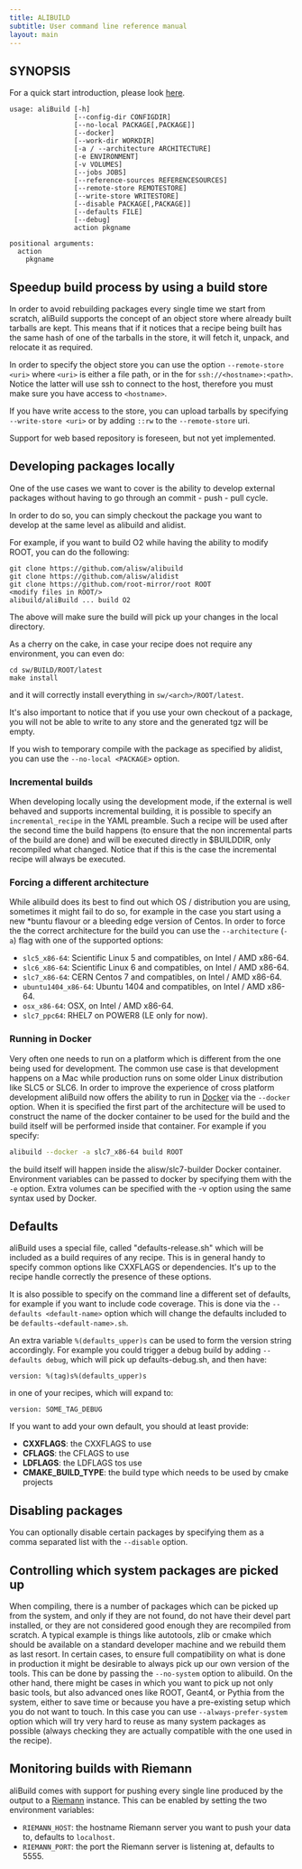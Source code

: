```yaml
---
title: ALIBUILD
subtitle: User command line reference manual
layout: main
---
```


## SYNOPSIS

For a quick start introduction, please look [here](./quick.html).

    usage: aliBuild [-h] 
                    [--config-dir CONFIGDIR] 
                    [--no-local PACKAGE[,PACKAGE]] 
                    [--docker]
                    [--work-dir WORKDIR] 
                    [-a / --architecture ARCHITECTURE]
                    [-e ENVIRONMENT] 
                    [-v VOLUMES] 
                    [--jobs JOBS]
                    [--reference-sources REFERENCESOURCES]
                    [--remote-store REMOTESTORE] 
                    [--write-store WRITESTORE]
                    [--disable PACKAGE[,PACKAGE]]
                    [--defaults FILE] 
                    [--debug]
                    action pkgname

    positional arguments:
      action
        pkgname

## Speedup build process by using a build store

In order to avoid rebuilding packages every single time we start from scratch,
aliBuild supports the concept of an object store where already built tarballs
are kept. This means that if it notices that a recipe being built has the same
hash of one of the tarballs in the store, it will fetch it, unpack, and
relocate it as required.

In order to specify the object store you can use the option `--remote-store <uri>`
where `<uri>` is either a file path, or in the for
`ssh://<hostname>:<path>`. Notice the latter will use ssh to connect to the
host, therefore you must make sure you have access to `<hostname>`.

If you have write access to the store, you can upload tarballs by specifying
`--write-store <uri>` or by adding `::rw` to the `--remote-store` uri.

Support for web based repository is foreseen, but not yet implemented.

## Developing packages locally

One of the use cases we want to cover is the ability to develop external
packages without having to go through an commit - push - pull cycle.

In order to do so, you can simply checkout the package you want to
develop at the same level as alibuild and alidist.

For example, if you want to build O2 while having the ability to modify
ROOT, you can do the following:

    git clone https://github.com/alisw/alibuild
    git clone https://github.com/alisw/alidist
    git clone https://github.com/root-mirror/root ROOT
    <modify files in ROOT/>
    alibuild/aliBuild ... build O2

The above will make sure the build will pick up your changes in the local
directory. 

As a cherry on the cake, in case your recipe does not require any environment,
you can even do:

    cd sw/BUILD/ROOT/latest
    make install

and it will correctly install everything in `sw/<arch>/ROOT/latest`.

It's also important to notice that if you use your own checkout of a
package, you will not be able to write to any store and the generated
tgz will be empty. 

If you wish to temporary compile with the package as specified by
alidist, you can use the `--no-local <PACKAGE>` option.

### Incremental builds

When developing locally using the development mode, if the external
is well behaved and supports incremental building, it is possible to
specify an `incremental_recipe` in the YAML preamble. Such a recipe will
be used after the second time the build happens (to ensure that the non
incremental parts of the build are done) and will be executed directly
in $BUILDDIR, only recompiled what changed. Notice that if this is the
case the incremental recipe will always be executed.

### Forcing a different architecture

While alibuild does its best to find out which OS / distribution you are
using, sometimes it might fail to do so, for example in the case you
start using a new *buntu flavour or a bleeding edge version of Centos.
In order to force the the correct architecture for the build you can use
the `--architecture` (`-a`) flag with one of the supported options:

- `slc5_x86-64`: Scientific Linux 5 and compatibles, on Intel / AMD x86-64.
- `slc6_x86-64`: Scientific Linux 6 and compatibles, on Intel / AMD x86-64.
- `slc7_x86-64`: CERN Centos 7 and compatibles, on Intel / AMD x86-64.
- `ubuntu1404_x86-64`: Ubuntu 1404 and compatibles, on Intel / AMD x86-64.
- `osx_x86-64`: OSX, on Intel / AMD x86-64.
- `slc7_ppc64`: RHEL7 on POWER8 (LE only for now).

### Running in Docker

Very often one needs to run on a platform which is different from
the one being used for development. The common use case is that
development happens on a Mac while production runs on some older Linux
distribution like SLC5 or SLC6. In order to improve the experience
of cross platform development aliBuild now offers the ability to run
in [Docker](http://docker.io) via the `--docker` option. When it is
specified the first part of the architecture will be used to construct
the name of the docker container to be used for the build and the build
itself will be performed inside that container. For example if you
specify:

```bash
alibuild --docker -a slc7_x86-64 build ROOT
```

the build itself will happen inside the alisw/slc7-builder Docker
container. Environment variables can be passed to docker by specifying
them with the `-e` option. Extra volumes can be specified with the -v
option using the same syntax used by Docker.

## Defaults

aliBuild uses a special file, called "defaults-release.sh" which will
be included as a build requires of any recipe. This is in general handy
to specify common options like CXXFLAGS or dependencies. It's up to the
recipe handle correctly the presence of these options.

It is also possible to specify on the command line a different set of
defaults, for example if you want to include code coverage. This is
done via the `--defaults <default-name>` option which will change the
defaults included to be `defaults-<default-name>.sh`.

An extra variable `%(defaults_upper)s` can be used to form the version
string accordingly. For example you could trigger a debug build by
adding `--defaults debug`, which will pick up defaults-debug.sh, and
then have:

    version: %(tag)s%(defaults_upper)s

in one of your recipes, which will expand to:

    version: SOME_TAG_DEBUG

If you want to add your own default, you should at least provide:

- **CXXFLAGS**: the CXXFLAGS to use
- **CFLAGS**: the CFLAGS to use
- **LDFLAGS**: the LDFLAGS tos use
- **CMAKE_BUILD_TYPE**: the build type which needs to be used by cmake projects

## Disabling packages

You can optionally disable certain packages by specifying them as a comma
separated list with the `--disable` option.

## Controlling which system packages are picked up

When compiling, there is a number of packages which can be picked up
from the system, and only if they are not found, do not have their
devel part installed, or they are not considered good enough they are
recompiled from scratch. A typical example is things like autotools,
zlib or cmake which should be available on a standard developer machine
and we rebuild them as last resort. In certain cases, to ensure full
compatibility on what is done in production it might be desirable to
always pick up our own version of the tools. This can be done by passing
the `--no-system` option to alibuild. On the other hand, there might
be cases in which you want to pick up not only basic tools, but also
advanced ones like ROOT, Geant4, or Pythia from the system, either to
save time or because you have a pre-existing setup which you do not want
to touch. In this case you can use `--always-prefer-system` option which
will try very hard to reuse as many system packages as possible (always
checking they are actually compatible with the one used in the recipe).

## Monitoring builds with Riemann

aliBuild comes with support for pushing every single line produced by
the output to a [Riemann](https://riemann.io) instance. This can be
enabled by setting the two environment variables:

- `RIEMANN_HOST`: the hostname Riemann server you want to push your data to, defaults 
  to `localhost`.
- `RIEMANN_PORT`: the port the Riemann server is listening at, defaults to 5555.
